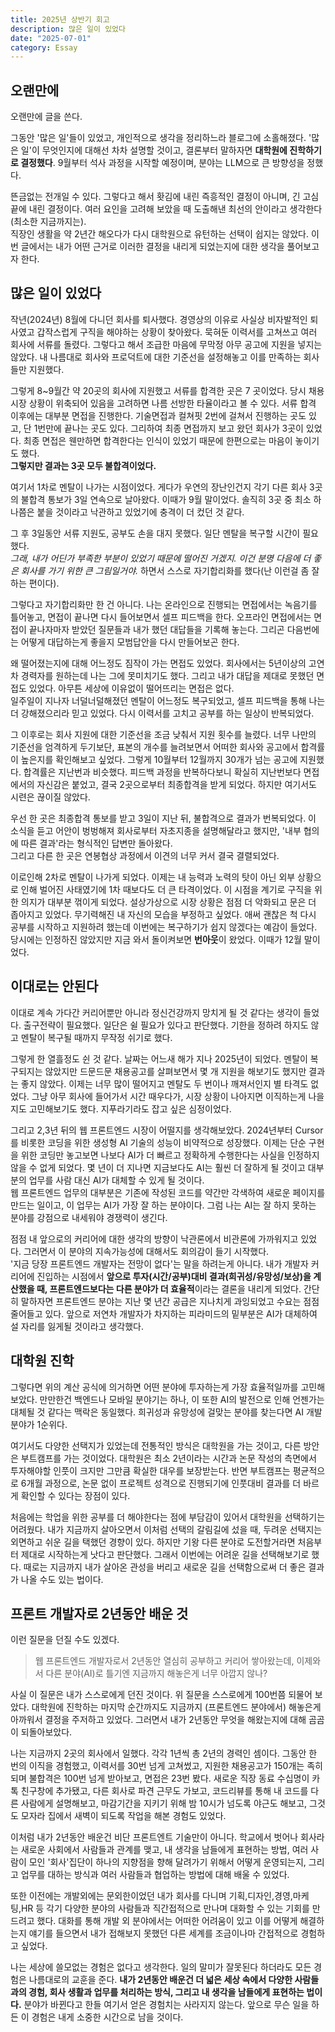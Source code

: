 ```yaml
---
title: 2025년 상반기 회고
description: 많은 일이 있었다
date: "2025-07-01"
category: Essay
---
```


## 오랜만에

오랜만에 글을 쓴다.

그동안 '많은 일'들이 있었고, 개인적으로 생각을 정리하느라 블로그에 소홀해졌다. '많은 일'이 무엇인지에 대해선 차차 설명할 것이고, 결론부터 말하자면 **대학원에 진학하기로 결정했다**. 9월부터 석사 과정을 시작할 예정이며, 분야는 LLM으로 큰 방향성을 정했다.

뜬금없는 전개일 수 있다. 그렇다고 해서 홧김에 내린 즉흥적인 결정이 아니며, 긴 고심 끝에 내린 결정이다. 여러 요인을 고려해 보았을 때 도출해낸 최선의 안이라고 생각한다(최소한 지금까지는).  
 직장인 생활을 약 2년간 해오다가 다시 대학원으로 유턴하는 선택이 쉽지는 않았다. 이번 글에서는 내가 어떤 근거로 이러한 결정을 내리게 되었는지에 대한 생각을 풀어보고자 한다.

## 많은 일이 있었다

작년(2024년) 8월에 다니던 회사를 퇴사했다. 경영상의 이유로 사실상 비자발적인 퇴사였고 갑작스럽게 구직을 해야하는 상황이 찾아왔다. 묵혀둔 이력서를 고쳐쓰고 여러 회사에 서류를 돌렸다. 그렇다고 해서 조급한 마음에 무막정 아무 공고에 지원을 넣지는 않았다. 내 나름대로 회사와 프로덕트에 대한 기준선을 설정해놓고 이를 만족하는 회사들만 지원했다.

그렇게 8~9월간 약 20곳의 회사에 지원했고 서류를 합격한 곳은 7 곳이었다. 당시 채용 시장 상황이 위축되어 있음을 고려하면 나름 선방한 타율이라고 볼 수 있다. 서류 합격 이후에는 대부분 면접을 진행한다. 기술면접과 컬쳐핏 2번에 걸쳐서 진행하는 곳도 있고, 단 1번만에 끝나는 곳도 있다. 그리하여 최종 면접까지 보고 왔던 회사가 3곳이 있었다. 최종 면접은 웬만하면 합격한다는 인식이 있었기 때문에 한편으로는 마음이 놓이기도 했다.  
**그렇지만 결과는 3곳 모두 불합격이었다.**

여기서 1차로 멘탈이 나가는 시점이었다. 게다가 우연의 장난인건지 각기 다른 회사 3곳의 불합격 통보가 3일 연속으로 날아왔다. 이때가 9월 말이었다. 솔직히 3곳 중 최소 하나쯤은 붙을 것이라고 낙관하고 있었기에 충격이 더 컸던 것 같다.

그 후 3일동안 서류 지원도, 공부도 손을 대지 못했다. 일단 멘탈을 복구할 시간이 필요했다.  
 _그래, 내가 어딘가 부족한 부분이 있었기 때문에 떨어진 거겠지. 이건 분명 다음에 더 좋은 회사를 가기 위한 큰 그림일거야._ 하면서 스스로 자기합리화를 했다(난 이런걸 좀 잘하는 편이다).

그렇다고 자기합리화만 한 건 아니다. 나는 온라인으로 진행되는 면접에서는 녹음기를 틀어놓고, 면접이 끝나면 다시 들어보면서 셀프 피드백을 한다. 오프라인 면접에서는 면접이 끝나자마자 받았던 질문들과 내가 했던 대답들을 기록해 놓는다. 그리곤 다음번에는 어떻게 대답하는게 좋을지 모범답안을 다시 만들어보곤 한다.

왜 떨어졌는지에 대해 어느정도 짐작이 가는 면접도 있었다. 회사에서는 5년이상의 고연차 경력자를 원하는데 나는 그에 못미치기도 했다. 그리고 내가 대답을 제대로 못했던 면접도 있었다. 아무튼 세상에 이유없이 떨어뜨리는 면접은 없다.  
일주일이 지나자 너덜너덜해졌던 멘탈이 어느정도 복구되었고, 셀프 피드백을 통해 나는 더 강해졌으리라 믿고 있었다. 다시 이력서를 고치고 공부를 하는 일상이 반복되었다.

그 이후로는 회사 지원에 대한 기준선을 조금 낮춰서 지원 횟수를 늘렸다. 너무 나만의 기준선을 엄격하게 두기보단, 표본의 개수를 늘려보면서 어떠한 회사와 공고에서 합격률이 높은지를 확인해보고 싶었다. 그렇게 10월부터 12월까지 30개가 넘는 공고에 지원했다. 합격률은 지난번과 비슷했다. 피드백 과정을 반복하다보니 확실히 지난번보다 면접에서의 자신감은 붙었고, 결국 2곳으로부터 최종합격을 받게 되었다. 하지만 여기서도 시련은 끊이질 않았다.

우선 한 곳은 최종합격 통보를 받고 3일이 지난 뒤, 불합격으로 결과가 번복되었다. 이 소식을 듣고 어안이 벙벙해져 회사로부터 자초지종을 설명해달라고 했지만, '내부 협의에 따른 결과'라는 형식적인 답변만 돌아왔다.  
그리고 다른 한 곳은 연봉협상 과정에서 이견의 너무 커서 결국 결렬되었다.

이로인해 2차로 멘탈이 나가게 되었다. 이제는 내 능력과 노력의 탓이 아닌 외부 상황으로 인해 벌어진 사태였기에 1차 때보다도 더 큰 타격이었다. 이 시점을 계기로 구직을 위한 의지가 대부분 꺾이게 되었다. 설상가상으로 시장 상황은 점점 더 악화되고 문은 더 좁아지고 있었다. 무기력해진 내 자신의 모습을 부정하고 싶었다. 애써 괜찮은 척 다시 공부를 시작하고 지원하려 했는데 이번에는 복구하기가 쉽지 않겠다는 예감이 들었다. 당시에는 인정하진 않았지만 지금 와서 돌이켜보면 **번아웃**이 왔었다. 이때가 12월 말이었다.

## 이대로는 안된다

이대로 계속 가다간 커리어뿐만 아니라 정신건강까지 망치게 될 것 같다는 생각이 들었다. 출구전략이 필요했다. 일단은 쉴 필요가 있다고 판단했다. 기한을 정하려 하지도 않고 멘탈이 복구될 때까지 무작정 쉬기로 했다.

그렇게 한 열흘정도 쉰 것 같다. 날짜는 어느새 해가 지나 2025년이 되었다. 멘탈이 복구되지는 않았지만 드문드문 채용공고를 살펴보면서 몇 개 지원을 해보기도 했지만 결과는 좋지 않았다. 이제는 너무 많이 떨어지고 멘탈도 두 번이나 깨져서인지 별 타격도 없었다. 그냥 아무 회사에 들어가서 시간 때우다가, 시장 상황이 나아지면 이직하는게 나을지도 고민해보기도 했다. 지푸라기라도 잡고 싶은 심정이었다.

그리고 2,3년 뒤의 웹 프론트엔드 시장이 어떨지를 생각해보았다. 2024년부터 Cursor를 비롯한 코딩을 위한 생성형 AI 기술의 성능이 비약적으로 성장했다. 이제는 단순 구현을 위한 코딩만 놓고보면 나보다 AI가 더 빠르고 정확하게 수행한다는 사실을 인정하지 않을 수 없게 되었다. 몇 년이 더 지나면 지금보다도 AI는 훨씬 더 잘하게 될 것이고 대부분의 업무를 사람 대신 AI가 대체할 수 있게 될 것이다.  
웹 프론트엔드 업무의 대부분은 기존에 작성된 코드를 약간만 각색하여 새로운 페이지를 만드는 일이고, 이 업무는 AI가 가장 잘 하는 분야이다. 그럼 나는 AI는 잘 하지 못하는 분야를 강점으로 내세워야 경쟁력이 생긴다.

점점 내 앞으로의 커리어에 대한 생각의 방향이 낙관론에서 비관론에 가까워지고 있었다. 그러면서 이 분야의 지속가능성에 대해서도 회의감이 들기 시작했다.  
'지금 당장 프론트엔드 개발자는 전망이 없다'는 말을 하려는게 아니다. 내가 개발자 커리어에 진입하는 시점에서 **앞으로 투자(시간/공부)대비 결과(희귀성/유망성/보상)을 계산했을 때, 프론트엔드보다는 다른 분야가 더 효율적**이라는 결론을 내리게 되었다. 간단히 말하자면 프론트엔드 분야는 지난 몇 년간 공급은 지나치게 과잉되었고 수요는 점점 줄어들고 있다. 앞으로 저연차 개발자가 차지하는 피라미드의 밑부분은 AI가 대체하여 설 자리를 잃게될 것이라고 생각했다.

## 대학원 진학

그렇다면 위의 계산 공식에 의거하면 어떤 분야에 투자하는게 가장 효율적일까를 고민해보았다. 만만한건 백엔드나 모바일 분야기는 하나, 이 또한 AI의 발전으로 인해 언젠가는 대체될 것 같다는 맥락은 동일했다. 희귀성과 유망성에 걸맞는 분야를 찾는다면 AI 개발분야가 1순위다.

여기서도 다양한 선택지가 있었는데 전통적인 방식은 대학원을 가는 것이고, 다른 방안은 부트캠프를 가는 것이었다. 대학원은 최소 2년이라는 시간과 논문 작성의 측면에서 투자해야할 인풋이 크지만 그만큼 확실한 대우를 보장받는다. 반면 부트캠프는 평균적으로 6개월 과정으로, 논문 없이 프로젝트 성격으로 진행되기에 인풋대비 결과를 더 바르게 확인할 수 있다는 장점이 있다.

처음에는 학업을 위한 공부를 더 해야한다는 점에 부담감이 있어서 대학원을 선택하기는 어려웠다. 내가 지금까지 살아오면서 이처럼 선택의 갈림길에 섰을 때, 두려운 선택지는 외면하고 쉬운 길을 택했던 경향이 있다. 하지만 기왕 다른 분야로 도전할거라면 처음부터 제대로 시작하는게 낫다고 판단했다. 그래서 이번에는 어려운 길을 선택해보기로 했다. 때로는 지금까지 내가 살아온 관성을 버리고 새로운 길을 선택함으로써 더 좋은 결과가 나올 수도 있는 법이다.

## 프론트 개발자로 2년동안 배운 것

이런 질문을 던질 수도 있겠다.

> 웹 프론트엔드 개발자로서 2년동안 열심히 공부하고 커리어 쌓아왔는데, 이제와서 다른 분야(AI)로 틀기엔 지금까지 해놓은게 너무 아깝지 않나?

사실 이 질문은 내가 스스로에게 던진 것이다. 위 질문을 스스로에게 100번쯤 되물어 보았다. 대학원에 진학하는 마지막 순간까지도 지금까지 (프론트엔드 분야에서) 해놓은게 아까워서 결정을 주저하고 있었다. 그러면서 내가 2년동안 무엇을 해왔는지에 대해 곰곰이 되돌아보았다.

나는 지금까지 2곳의 회사에서 일했다. 각각 1년씩 총 2년의 경력인 셈이다. 그동안 한 번의 이직을 경험했고, 이력서를 30번 넘게 고쳐썼고, 지원한 채용공고가 150개는 족히 되며 불합격은 100번 넘게 받아보고, 면접은 23번 봤다. 새로운 직장 동료 수십명이 카톡 친구창에 추가됐고, 다른 회사로 파견 근무도 가보고, 코드리뷰를 통해 내 코드를 다른 사람에게 설명해보고, 마감기간을 지키기 위해 밤 10시가 넘도록 야근도 해보고, 그것도 모자라 집에서 새벽이 되도록 작업을 해본 경험도 있었다.

이처럼 내가 2년동안 배운건 비단 프론트엔트 기술만이 아니다. 학교에서 벗어나 회사라는 새로운 사회에서 사람들과 관계를 맺고, 내 생각을 남들에게 표현하는 방법, 여러 사람이 모인 '회사'집단이 하나의 지향점을 향해 달려가기 위해서 어떻게 운영되는지, 그리고 업무를 대하는 방식과 여러 사람들과 협업하는 방법에 대해 배울 수 있었다.

또한 이전에는 개발외에는 문외한이었던 내가 회사를 다니며 기획,디자인,경영,마케팅,HR 등 각기 다양한 분야의 사람들과 직간접적으로 만나며 대화할 수 있는 기회를 만드려고 했다. 대화를 통해 개발 외 분야에서는 어떠한 어려움이 있고 이를 어떻게 해결하는지 얘기를 들으면서 내가 접해보지 못했던 다른 세계를 조금이나마 간접적으로 경험하고 싶었다.

나는 세상에 쓸모없는 경험은 없다고 생각한다. 일의 말미가 잘못된다 하더라도 모든 경험은 나름대로의 교훈을 준다. **내가 2년동안 배운건 더 넓은 세상 속에서 다양한 사람들과의 경험, 회사 생활과 업무를 처리하는 방식, 그리고 내 생각을 남들에게 표현하는 법이다.** 분야가 바뀐다고 한들 여기서 얻은 경험치는 사라지지 않는다. 앞으로 무슨 일을 하든 이 경험은 내게 소중한 시간으로 남을 것이다.
